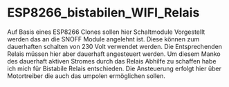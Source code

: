 # ESP8266_bistabilen_WIFI_Relais

Auf Basis eines ESP8266 Clones sollen hier Schaltmodule Vorgestellt werden das an die SNOFF Module angelehnt ist. 
Diese können zum dauerhaften schalten von 230 Volt verwendet werden. Die Entsprechenden Relais müssen hier aber dauerhaft angesteuert werden. 
Um diesem Manko  des dauerhaft aktiven Stromes durch das Relais Abhilfe zu schaffen habe ich mich für Bistabile Relais entschieden. Die Ansteuerung erfolgt hier über Motortreiber die auch das umpolen ermöglichen sollen.
